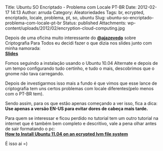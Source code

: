 Title: Ubuntu SO Encriptado - Problema com Locale PT-BR
Date: 2012-02-17 14:13
Author: arruda
Category: Aleatoriedades
Tags: br, ecrypted, encriptado, locale, problema, pt, so, ubuntu
Slug: ubuntu-so-encriptado-problema-com-locale-pt-br
Status: published
Attachments: wp-content/uploads/2012/02/encryption-cloud-computing.jpg

Depois de uma oficina muito interessante do **[\@ajazevedo](https://twitter.com/ajazevedo)** sobre Criptografia Para Todos eu decidi fazer o que dizia nos slides junto com minha namorada:  
**[Slides](http://www.securityexperts.com.br/node/861 "Slides")**

Fomos seguindo a instalação usando o Ubuntu 10.04 Alternate e depois de um tempo configurando tudo certinho, e tudo o mais, descobrimos que o gnome não tava carregando.

Depois de investigarmos isso mais a fundo é que vimos que esse lance de criptografia tem uns certos problemas com locale diferentes(pelo menos com o PT-BR tem).

Sendo assim, para os que estão apenas começando a ver isso, fica a dica: **Use apenas a versão EN-US para evitar dores de cabeça mais tarde.**

Para quem se interessar e ficou perdido no tutorial tem um outro tutorial na internet que é também bem completo e descritivo, vale a pena olhar antes de sair formatando o pc:  
**[How to Install Ubuntu 11.04 on an ecrypted lvm file system](http://www.linuxbsdos.com/2011/05/10/how-to-install-ubuntu-11-04-on-an-encrypted-lvm-file-system/)**

É isso ai =)
